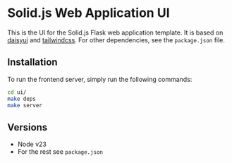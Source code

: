# Solid.js Web Application UI

This is the UI for the Solid.js Flask web application template.
It is based on [daisyui](https://daisyui.com/) and [tailwindcss](https://tailwindcss.com/).
For other dependencies, see the `package.json` file.

## Installation

To run the frontend server, simply run the following commands:

```bash
cd ui/
make deps
make server
```

## Versions

- Node v23
- For the rest see `package.json`
